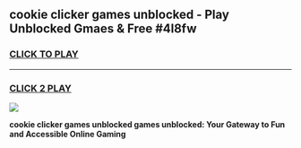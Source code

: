 
## cookie clicker games unblocked - Play Unblocked Gmaes & Free #4l8fw
<h3>
<a href="https://news.freeplayer.one?title=cookie_clicker_games_unblocked&ref=03M">CLICK TO PLAY</a></h3>
<hr>

<h3>
<a href="https://news.freeplayer.one?title=cookie_clicker_games_unblocked&ref=03M">CLICK 2 PLAY</a>
  
</h3>

<a href="https://news.freeplayer.one?title=cookie_clicker_games_unblocked&ref=03M"><img src="https://clearcache.store/games.png"></a>


**cookie clicker games unblocked games unblocked: Your Gateway to Fun and Accessible Online Gaming**
